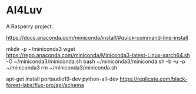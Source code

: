 # AI4Luv
A Rasperry project.

https://docs.anaconda.com/miniconda/install/#quick-command-line-install



mkdir -p ~/miniconda3
wget https://repo.anaconda.com/miniconda/Miniconda3-latest-Linux-aarch64.sh -O ~/miniconda3/miniconda.sh
bash ~/miniconda3/miniconda.sh -b -u -p ~/miniconda3
rm ~/miniconda3/miniconda.sh



apt-get install portaudio19-dev python-all-dev
https://replicate.com/black-forest-labs/flux-pro/api/schema


